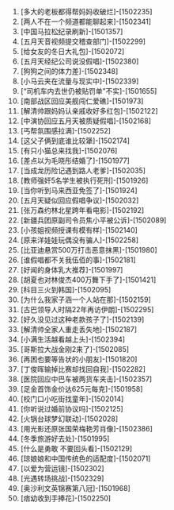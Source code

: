 
1. [多大的老板都得帮妈妈收破烂]-[1502235]
1. [两人不在一个频道都能聊起来]-[1502341]
1. [中国马拉松纪录刷新]-[1501357]
1. [五月天音视频提交稽查部门]-[1502299]
1. [给女友的冬日大礼包]-[1502072]
1. [五月天经纪公司说没假唱]-[1502380]
1. [狗狗之间的体力差]-[1502348]
1. [小马云夹在流量与现实中]-[1502339]
1. [“司机车内去世仍被贴罚单”不实]-[1501655]
1. [南部战区回应美舰闯仁爱礁]-[1501973]
1. [解清帅跟妈妈认亲戚收好多红包]-[1502122]
1. [中演协回应五月天被质疑假唱]-[1502168]
1. [丐帮氛围感拉满]-[1502252]
1. [这父子俩到底谁比较犟]-[1502174]
1. [有只小猫总来找我]-[1502076]
1. [差点以为毛晓彤结婚了]-[1501977]
1. [当成龙历险记遇到路人老爹]-[1502035]
1. [教师强奸5名学生被执行死刑]-[1501926]
1. [当你听到马来西亚免签了]-[1501924]
1. [五月天疑似回应假唱争议]-[1502032]
1. [张万森约林北星跨年看电影]-[1502192]
1. [新疆兵团原副司令员焦小平被公诉]-[1502089]
1. [小孩姐视频授课有模有样]-[1502140]
1. [原来洋娃娃玩偶没有骗人]-[1502258]
1. [比亚迪悬赏500万打击恶意抹黑]-[1501980]
1. [谁假唱都不关我伍佰的事]-[1502181]
1. [好闻的身体乳大推荐]-[1501997]
1. [胡夏也对林俊杰400万舞下手了]-[1501421]
1. [科目三火到韩国]-[1502095]
1. [为什么我家子涵一个人站在那]-[1502159]
1. [古巴领导人时隔22年再访伊朗]-[1502295]
1. [好久没见过这种老款孩子了]-[1502139]
1. [解清帅全家人重走丢失地]-[1502187]
1. [小满生活越看越上头]-[1502394]
1. [哥斯拉大战金刚2来了]-[1502085]
1. [再困也要等告状的小朋友]-[1501820]
1. [丁俊晖输掉比赛却找回自我]-[1502282]
1. [医院回应中巴车被两货车夹击]-[1502357]
1. [足金首饰金价达625元每克]-[1501958]
1. [校门口小吃街找童年]-[1502014]
1. [你听说过婚前协议吗]-[1502125]
1. [火锅台球梦幻联动]-[1502028]
1. [用光影还原张国荣梅艳芳肖像]-[1502386]
1. [冬季旅游好去处]-[1501995]
1. [什么是勇敢 不要回头看]-[1502129]
1. [琼娘娘和中国传统色的适配度]-[1502071]
1. [以爱为营运镜]-[1502302]
1. [光遇转场挑战]-[1502329]
1. [奥沙利文英锦赛第八冠]-[1501968]
1. [痞幼收到手捧花]-[1502250]